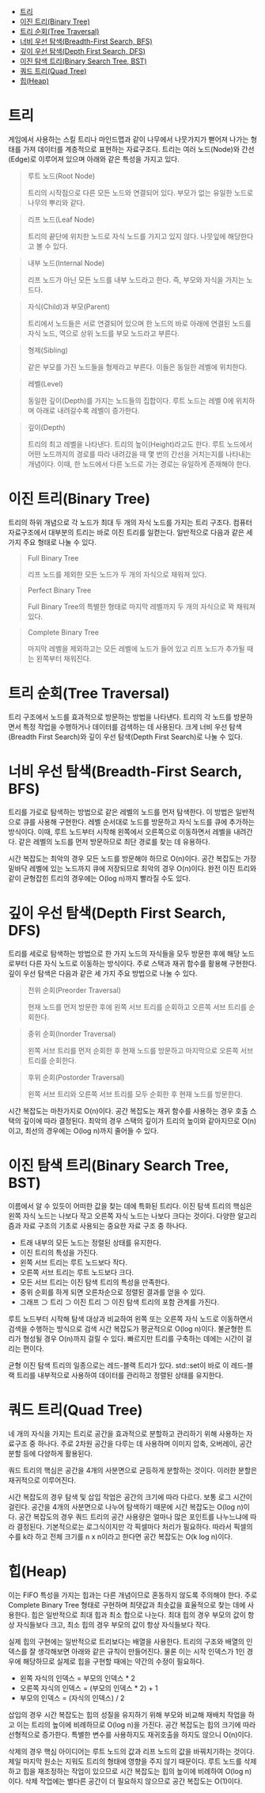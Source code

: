 - [트리](#트리)
- [이진 트리(Binary Tree)](#이진-트리binary-tree)
- [트리 순회(Tree Traversal)](#트리-순회tree-traversal)
- [너비 우선 탐색(Breadth-First Search, BFS)](#너비-우선-탐색breadth-first-search-bfs)
- [깊이 우선 탐색(Depth First Search, DFS)](#깊이-우선-탐색depth-first-search-dfs)
- [이진 탐색 트리(Binary Search Tree, BST)](#이진-탐색-트리binary-search-tree-bst)
- [쿼드 트리(Quad Tree)](#쿼드-트리quad-tree)
- [힙(Heap)](#힙heap)

# 트리
게임에서 사용하는 스킬 트리나 마인드맵과 같이 나무에서 나뭇가지가 뻗어져 나가는 형태를 가져 데이터를 계층적으로 표현하는 자료구조다. 트리는 여러 노드(Node)와 간선(Edge)로 이루어져 있으며 아래와 같은 특성을 가지고 있다.

> 루트 노드(Root Node)
>
> 트리의 시작점으로 다른 모든 노드와 연결되어 있다. 부모가 없는 유일한 노드로 나무의 뿌리와 같다. 

> 리프 노드(Leaf Node)
>
> 트리의 끝단에 위치한 노드로 자식 노드를 가지고 있지 않다. 나뭇잎에 해당한다고 볼 수 있다.

> 내부 노드(Internal Node)
>
> 리프 노드가 아닌 모든 노드를 내부 노드라고 한다. 즉, 부모와 자식을 가지는 노드다. 

> 자식(Child)과 부모(Parent)
>
> 트리에서 노드들은 서로 연결되어 있으며 한 노드의 바로 아래에 연결된 노드를 자식 노드, 역으로 상위 노드를 부모 노드라고 부른다.

> 형제(Sibling)
>
> 같은 부모를 가진 노드들을 형제라고 부른다. 이들은 동일한 레벨에 위치한다.

> 레벨(Level)
>
> 동일한 깊이(Depth)를 가지는 노드들의 집합이다. 루트 노드는 레벨 0에 위치하며 아래로 내려갈수록 레벨이 증가한다.

> 깊이(Depth)
>
> 트리의 최고 레벨을 나타낸다. 트리의 높이(Height)라고도 한다. 루트 노드에서 어떤 노드까지의 경로를 따라 내려갔을 때 몇 번의 간선을 거치는지를 나타내는 개념이다. 이때, 한 노드에서 다른 노드로 가는 경로는 유일하게 존재해야 한다.

# 이진 트리(Binary Tree)
트리의 하위 개념으로 각 노드가 최대 두 개의 자식 노드를 가지는 트리 구조다. 컴퓨터 자료구조에서 대부분의 트리는 바로 이진 트리를 일컫는다. 일반적으로 다음과 같은 세 가지 주요 형태로 나눌 수 있다.

> Full Binary Tree
>
> 리프 노드를 제외한 모든 노드가 두 개의 자식으로 채워져 있다.

> Perfect Binary Tree
>
> Full Binary Tree의 특별한 형태로 마지막 레벨까지 두 개의 자식으로 꽉 채워져 있다.

> Complete Binary Tree
>
> 마지막 레벨을 제외하고는 모든 레벨에 노드가 들어 있고 리프 노드가 추가될 때는 왼쪽부터 채워진다.

# 트리 순회(Tree Traversal)
트리 구조에서 노드를 효과적으로 방문하는 방법을 나타낸다. 트리의 각 노드를 방문하면서 특정 작업을 수행하거나 데이터를 검색하는 데 사용된다. 크게 너비 우선 탐색(Breadth First Search)와 깊이 우선 탐색(Depth First Search)로 나눌 수 있다.

# 너비 우선 탐색(Breadth-First Search, BFS)
트리를 가로로 탐색하는 방법으로 같은 레벨의 노드를 먼저 탐색한다. 이 방법은 일반적으로 큐를 사용해 구현한다. 레벨 순서대로 노드를 방문하고 자식 노드를 큐에 추가하는 방식이다. 이때, 루트 노드부터 시작해 왼쪽에서 오른쪽으로 이동하면서 레벨을 내려간다. 같은 레벨의 노드를 먼저 방문하므로 최단 경로를 찾는 데 유용하다.

시간 복잡도는 최악의 경우 모든 노드를 방문해야 하므로 O(n)이다. 공간 복잡도는 가장 밑바닥 레벨에 있는 노드까지 큐에 저장되므로 최악의 경우 O(n)이다. 완전 이진 트리와 같이 균형잡힌 트리의 경우에는 O(log n)까지 빨라질 수도 있다.

# 깊이 우선 탐색(Depth First Search, DFS)
트리를 세로로 탐색하는 방법으로 한 가지 노드의 자식들을 모두 방문한 후에 해당 노드로부터 다른 자식 노드로 이동하는 방식이다. 주로 스택과 재귀 함수를 활용해 구현한다. 깊이 우선 탐색은 다음과 같은 세 가지 주요 방법으로 나눌 수 있다.

> 전위 순회(Preorder Traversal)
>
> 현재 노드를 먼저 방문한 후에 왼쪽 서브 트리를 순회하고 오른쪽 서브 트리를 순회한다.

> 중위 순회(Inorder Traversal)
>
> 왼쪽 서브 트리를 먼저 순회한 후 현재 노드를 방문하고 마지막으로 오른쪽 서브 트리를 순회한다.

> 후위 순회(Postorder Traversal)
>
> 왼쪽 서브 트리와 오른쪽 서브 트리를 모두 순회한 후 현재 노드를 방문한다.

시간 복잡도는 마찬가지로 O(n)이다. 공간 복잡도는 재귀 함수를 사용하는 경우 호출 스택의 깊이에 따라 결정된다. 최악의 경우 스택의 깊이가 트리의 높이와 같아지므로 O(n)이고, 최선의 경우에는 O(log n)까지 줄어들 수 있다.

# 이진 탐색 트리(Binary Search Tree, BST)
이름에서 알 수 있듯이 어떠한 값을 찾는 데에 특화된 트리다. 이진 탐색 트리의 핵심은 왼쪽 자식 노드는 나보다 작고 오른쪽 자식 노드는 나보다 크다는 것이다. 다양한 알고리즘과 자료 구조의 기초로 사용되는 중요한 자료 구조 중 하나다.

- 트래 내부의 모든 노드는 정렬된 상태를 유지한다.
- 이진 트리의 특성을 가진다.
- 왼쪽 서브 트리는 루트 노드보다 작다.
- 오른쪽 서브 트리는 루트 노드보다 크다.
- 모든 서브 트리는 이진 탐색 트리의 특성을 만족한다.
- 중위 순회를 하게 되면 오른차순으로 정렬된 결과를 얻을 수 있다.
- 그래프 ⊃ 트리 ⊃ 이진 트리 ⊃ 이진 탐색 트리의 포함 관계를 가진다.

루트 노드부터 시작해 탐색 대상과 비교하여 왼쪽 또는 오른쪽 자식 노드로 이동하면서 검색을 수행하는 방식으로 검색 시간 복잡도가 평균적으로 O(log n)이다. 불균형한 트리가 형성될 경우 O(n)까지 걸릴 수 있다. 빠르지만 트리를 구축하는 데에는 시간이 걸리는 편이다.

균형 이진 탐색 트리의 일종으로는 레드-블랙 트리가 있다. std::set이 바로 이 레드-블랙 트리를 내부적으로 사용하여 데이터를 관리하고 정렬된 상태를 유지한다. 

# 쿼드 트리(Quad Tree)
네 개의 자식을 가지는 트리로 공간을 효과적으로 분할하고 관리하기 위해 사용하는 자료구조 중 하나다. 주로 2차원 공간을 다루는 데 사용하며 이미지 압축, 오버레이, 공간 분할 등에 다양하게 활용된다.

쿼드 트리의 핵심은 공간을 4개의 사분면으로 균등하게 분할하는 것이다. 이러한 분할은 재귀적으로 이루어진다.

시간 복잡도의 경우 탐색 및 삽입 작업은 공간의 크기에 따라 다르다. 보통 로그 시간이 걸린다. 공간을 4개의 사분면으로 나누어 탐색하기 때문에 시간 복잡도는 O(log n)이다. 공간 복잡도의 경우 쿼드 트리의 공간 사용량은 얼마나 많은 포인트를 나누느냐에 따라 결정된다. 기본적으로는 로그식이지만 각 픽셀마다 처리가 필요하다. 따라서 픽셀의 수를 k라 하고 전체 크기를 n x n이라고 한다면 공간 복잡도는 O(k log n)이다.

# 힙(Heap)
이는 FIFO 특성을 가지는 힙과는 다른 개념이므로 혼동하지 않도록 주의해야 한다. 주로 Complete Binary Tree 형태로 구현하며 최댓값과 최솟값을 효율적으로 찾는 데에 사용한다. 힙은 일반적으로 최대 힙과 최소 합으로 나눈다. 최대 힙의 경우 부모의 값이 항상 자식들보다 크고, 최소 힙의 경우 부모의 값이 항상 자식들보다 작다.

실제 힙의 구현에는 일반적으로 트리보다는 배열을 사용한다. 트리의 구조와 배열의 인덱스를 잘 생각해보면 아래와 같은 규칙이 만들어진다. 물론 이는 시작 인덱스가 1인 경우에 해당하므로 실제로 힙을 구현할 때에는 약간의 수정이 필요하다.

- 왼쪽 자식의 인덱스 = 부모의 인덱스 * 2
- 오른쪽 자식의 인덱스 = (부모의 인덱스 * 2) + 1
- 부모의 인덱스 = (자식의 인덱스) / 2

삽입의 경우 시간 복잡도는 힙의 성질을 유지하기 위해 부모와 비교해 재배치 작업을 하고 이는 트리의 높이에 비례하므로 O(log n)을 가진다. 공간 복잡도는 힙의 크기에 따라 선형적으로 증가한다. 특별한 변수를 사용하지도 재귀호출을 하지도 않으니 O(n)이다.

삭제의 경우 핵심 아이디어는 루트 노드의 값과 리프 노드의 값을 바꿔치기하는 것이다. 제일 마지막 원소는 지워도 트리의 형태에 영향을 주지 않기 때문이다. 루트 노드를 삭제하고 힙을 재조정하는 작업이 있으므로 시간 복잡도는 힙의 높이에 비례하여 O(log n)이다. 삭제 작업에는 별다른 공간이 더 필요하지 않으므로 공간 복잡도는 O(1)이다.